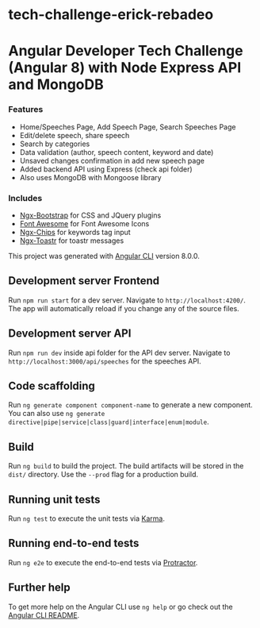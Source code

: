 # tech-challenge-erick-rebadeo
# Angular Developer Tech Challenge (Angular 8) with Node Express API and MongoDB

### Features

* Home/Speeches Page, Add Speech Page, Search Speeches Page
* Edit/delete speech, share speech
* Search by categories
* Data validation (author, speech content, keyword and date)
* Unsaved changes confirmation in add new speech page
* Added backend API using Express (check api folder)
* Also uses MongoDB with Mongoose library

### Includes
* [Ngx-Bootstrap](https://github.com/valor-software/ngx-bootstrap) for CSS and JQuery plugins
* [Font Awesome](https://github.com/FortAwesome/Font-Awesome) for Font Awesome Icons
* [Ngx-Chips](https://github.com/Gbuomprisco/ngx-chips) for keywords tag input
* [Ngx-Toastr](https://github.com/scttcper/ngx-toastr) for toastr messages

This project was generated with [Angular CLI](https://github.com/angular/angular-cli) version 8.0.0.

## Development server Frontend

Run `npm run start` for a dev server. Navigate to `http://localhost:4200/`. The app will automatically reload if you change any of the source files.

## Development server API

Run `npm run dev` inside api folder for the API dev server. Navigate to `http://localhost:3000/api/speeches` for the speeches API.

## Code scaffolding

Run `ng generate component component-name` to generate a new component. You can also use `ng generate directive|pipe|service|class|guard|interface|enum|module`.

## Build

Run `ng build` to build the project. The build artifacts will be stored in the `dist/` directory. Use the `--prod` flag for a production build.

## Running unit tests

Run `ng test` to execute the unit tests via [Karma](https://karma-runner.github.io).

## Running end-to-end tests

Run `ng e2e` to execute the end-to-end tests via [Protractor](http://www.protractortest.org/).

## Further help

To get more help on the Angular CLI use `ng help` or go check out the [Angular CLI README](https://github.com/angular/angular-cli/blob/master/README.md).
